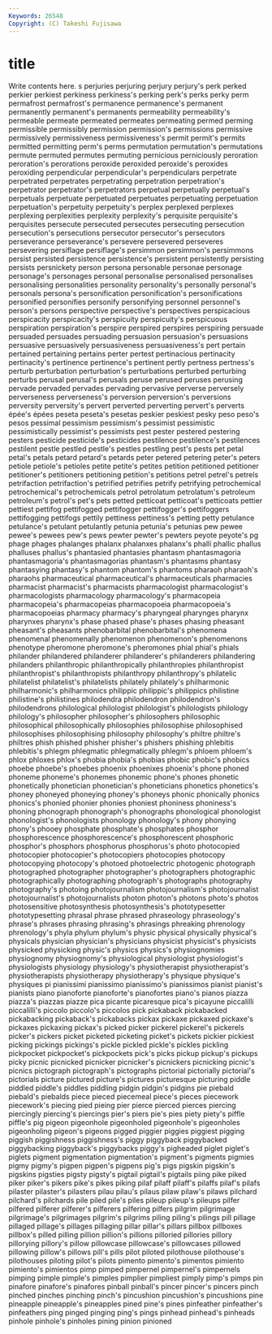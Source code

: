 ```yaml
---
Keywords: 26548 
Copyright: (C) Takeshi Fujisawa
---
```


# title

Write contents here.
s perjuries perjuring perjury
perjury's perk perked perkier perkiest perkiness perkiness's perking perk's perks
perky perm permafrost permafrost's permanence permanence's permanent permanently permanent's permanents
permeability permeability's permeable permeate permeated permeates permeating permed perming permissible
permissibly permission permission's permissions permissive permissively permissiveness permissiveness's permit permit's
permits permitted permitting perm's perms permutation permutation's permutations permute permuted
permutes permuting pernicious perniciously peroration peroration's perorations peroxide peroxided peroxide's
peroxides peroxiding perpendicular perpendicular's perpendiculars perpetrate perpetrated perpetrates perpetrating perpetration
perpetration's perpetrator perpetrator's perpetrators perpetual perpetually perpetual's perpetuals perpetuate perpetuated
perpetuates perpetuating perpetuation perpetuation's perpetuity perpetuity's perplex perplexed perplexes perplexing
perplexities perplexity perplexity's perquisite perquisite's perquisites persecute persecuted persecutes persecuting
persecution persecution's persecutions persecutor persecutor's persecutors perseverance perseverance's persevere persevered
perseveres persevering persiflage persiflage's persimmon persimmon's persimmons persist persisted persistence
persistence's persistent persistently persisting persists persnickety person persona personable personae
personage personage's personages personal personalise personalised personalises personalising personalities personality
personality's personally personal's personals persona's personification personification's personifications personified personifies
personify personifying personnel personnel's person's persons perspective perspective's perspectives perspicacious
perspicacity perspicacity's perspicuity perspicuity's perspicuous perspiration perspiration's perspire perspired perspires
perspiring persuade persuaded persuades persuading persuasion persuasion's persuasions persuasive persuasively
persuasiveness persuasiveness's pert pertain pertained pertaining pertains perter pertest pertinacious
pertinacity pertinacity's pertinence pertinence's pertinent pertly pertness pertness's perturb perturbation
perturbation's perturbations perturbed perturbing perturbs perusal perusal's perusals peruse perused
peruses perusing pervade pervaded pervades pervading pervasive perverse perversely perverseness
perverseness's perversion perversion's perversions perversity perversity's pervert perverted perverting pervert's
perverts épée's épées peseta peseta's pesetas peskier peskiest pesky peso
peso's pesos pessimal pessimism pessimism's pessimist pessimistic pessimistically pessimist's pessimists
pest pester pestered pestering pesters pesticide pesticide's pesticides pestilence pestilence's
pestilences pestilent pestle pestled pestle's pestles pestling pest's pests pet
petal petal's petals petard petard's petards peter petered petering peter's
peters petiole petiole's petioles petite petite's petites petition petitioned petitioner
petitioner's petitioners petitioning petition's petitions petrel petrel's petrels petrifaction petrifaction's
petrified petrifies petrify petrifying petrochemical petrochemical's petrochemicals petrol petrolatum petrolatum's
petroleum petroleum's petrol's pet's pets petted petticoat petticoat's petticoats pettier
pettiest pettifog pettifogged pettifogger pettifogger's pettifoggers pettifogging pettifogs pettily pettiness
pettiness's petting petty petulance petulance's petulant petulantly petunia petunia's petunias
pew pewee pewee's pewees pew's pews pewter pewter's pewters peyote
peyote's pg phage phages phalanges phalanx phalanxes phalanx's phalli phallic
phallus phalluses phallus's phantasied phantasies phantasm phantasmagoria phantasmagoria's phantasmagorias phantasm's
phantasms phantasy phantasying phantasy's phantom phantom's phantoms pharaoh pharaoh's pharaohs
pharmaceutical pharmaceutical's pharmaceuticals pharmacies pharmacist pharmacist's pharmacists pharmacologist pharmacologist's pharmacologists
pharmacology pharmacology's pharmacopeia pharmacopeia's pharmacopeias pharmacopoeia pharmacopoeia's pharmacopoeias pharmacy pharmacy's
pharyngeal pharynges pharynx pharynxes pharynx's phase phased phase's phases phasing
pheasant pheasant's pheasants phenobarbital phenobarbital's phenomena phenomenal phenomenally phenomenon phenomenon's
phenomenons phenotype pheromone pheromone's pheromones phial phial's phials philander philandered
philanderer philanderer's philanderers philandering philanders philanthropic philanthropically philanthropies philanthropist philanthropist's
philanthropists philanthropy philanthropy's philatelic philatelist philatelist's philatelists philately philately's philharmonic
philharmonic's philharmonics philippic philippic's philippics philistine philistine's philistines philodendra philodendron
philodendron's philodendrons philological philologist philologist's philologists philology philology's philosopher philosopher's
philosophers philosophic philosophical philosophically philosophies philosophise philosophised philosophises philosophising philosophy
philosophy's philtre philtre's philtres phish phished phisher phisher's phishers phishing
phlebitis phlebitis's phlegm phlegmatic phlegmatically phlegm's phloem phloem's phlox phloxes
phlox's phobia phobia's phobias phobic phobic's phobics phoebe phoebe's phoebes
phoenix phoenixes phoenix's phone phoned phoneme phoneme's phonemes phonemic phone's
phones phonetic phonetically phonetician phonetician's phoneticians phonetics phonetics's phoney phoneyed
phoneying phoney's phoneys phonic phonically phonics phonics's phonied phonier phonies
phoniest phoniness phoniness's phoning phonograph phonograph's phonographs phonological phonologist phonologist's
phonologists phonology phonology's phony phonying phony's phooey phosphate phosphate's phosphates
phosphor phosphorescence phosphorescence's phosphorescent phosphoric phosphor's phosphors phosphorus phosphorus's photo
photocopied photocopier photocopier's photocopiers photocopies photocopy photocopying photocopy's photoed photoelectric
photogenic photograph photographed photographer photographer's photographers photographic photographically photographing photograph's
photographs photography photography's photoing photojournalism photojournalism's photojournalist photojournalist's photojournalists photon
photon's photons photo's photos photosensitive photosynthesis photosynthesis's phototypesetter phototypesetting phrasal
phrase phrased phraseology phraseology's phrase's phrases phrasing phrasing's phrasings phreaking
phrenology phrenology's phyla phylum phylum's physic physical physically physical's physicals
physician physician's physicians physicist physicist's physicists physicked physicking physic's physics
physics's physiognomies physiognomy physiognomy's physiological physiologist physiologist's physiologists physiology physiology's
physiotherapist physiotherapist's physiotherapists physiotherapy physiotherapy's physique physique's physiques pi pianissimi
pianissimo pianissimo's pianissimos pianist pianist's pianists piano pianoforte pianoforte's pianofortes
piano's pianos piazza piazza's piazzas piazze pica picante picaresque pica's
picayune piccalilli piccalilli's piccolo piccolo's piccolos pick pickaback pickabacked pickabacking
pickaback's pickabacks pickax pickaxe pickaxed pickaxe's pickaxes pickaxing pickax's picked
picker pickerel pickerel's pickerels picker's pickers picket picketed picketing picket's
pickets pickier pickiest picking pickings pickings's pickle pickled pickle's pickles
pickling pickpocket pickpocket's pickpockets pick's picks pickup pickup's pickups picky
picnic picnicked picnicker picnicker's picnickers picnicking picnic's picnics pictograph pictograph's
pictographs pictorial pictorially pictorial's pictorials picture pictured picture's pictures picturesque
picturing piddle piddled piddle's piddles piddling pidgin pidgin's pidgins pie
piebald piebald's piebalds piece pieced piecemeal piece's pieces piecework piecework's
piecing pied pieing pier pierce pierced pierces piercing piercingly piercing's
piercings pier's piers pie's pies piety piety's piffle piffle's pig
pigeon pigeonhole pigeonholed pigeonhole's pigeonholes pigeonholing pigeon's pigeons pigged piggier
piggies piggiest pigging piggish piggishness piggishness's piggy piggyback piggybacked piggybacking
piggyback's piggybacks piggy's pigheaded piglet piglet's piglets pigment pigmentation pigmentation's
pigment's pigments pigmies pigmy pigmy's pigpen pigpen's pigpens pig's pigs
pigskin pigskin's pigskins pigsties pigsty pigsty's pigtail pigtail's pigtails piing
pike piked piker piker's pikers pike's pikes piking pilaf pilaff
pilaff's pilaffs pilaf's pilafs pilaster pilaster's pilasters pilau pilau's pilaus
pilaw pilaw's pilaws pilchard pilchard's pilchards pile piled pile's piles
pileup pileup's pileups pilfer pilfered pilferer pilferer's pilferers pilfering pilfers
pilgrim pilgrimage pilgrimage's pilgrimages pilgrim's pilgrims piling piling's pilings pill
pillage pillaged pillage's pillages pillaging pillar pillar's pillars pillbox pillboxes
pillbox's pilled pilling pillion pillion's pillions pilloried pillories pillory pillorying
pillory's pillow pillowcase pillowcase's pillowcases pillowed pillowing pillow's pillows pill's
pills pilot piloted pilothouse pilothouse's pilothouses piloting pilot's pilots pimento
pimento's pimentos pimiento pimiento's pimientos pimp pimped pimpernel pimpernel's pimpernels
pimping pimple pimple's pimples pimplier pimpliest pimply pimp's pimps pin
pinafore pinafore's pinafores pinball pinball's pincer pincer's pincers pinch pinched
pinches pinching pinch's pincushion pincushion's pincushions pine pineapple pineapple's pineapples
pined pine's pines pinfeather pinfeather's pinfeathers ping pinged pinging ping's
pings pinhead pinhead's pinheads pinhole pinhole's pinholes pining pinion pinioned
